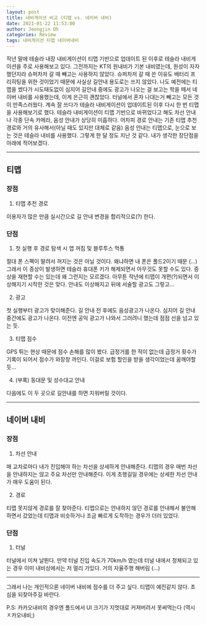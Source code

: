 ```yaml
---
layout: post
title: 내비게이션 비교 (티맵 vs. 네이버 내비)
date: 2021-01-22 11:53:00
author: Jeongjin Oh
categories: Review
tags: 내비게이션 티맵 네이버내비
---
```


작년 말에 테슬라 내장 내비게이션이 티맵 기반으로 업데이트 된 이후로 테슬라 내비게이션을 주로 사용해보고 있다. 그전까지는 KT의 원내비가 기본 내비였는데, 원성이 자자했던지라 슈퍼차저 갈 때 빼고는 사용하지 않았다. 슈퍼차저 갈 때 쓴 이유도 배터리 프리히팅을 위한 것이었기 때문에 사실상 길안내 용도로는 쓰지 않았다. 나도 예전에는 티맵을 썼다가 시도때도없이 심지어 길안내 중에도 광고가 나오는 걸 보고는 학을 떼서 네이버 내비를 사용했는데, 이게 은근히 괜찮았다. 터널에서 혼자 나대는거 빼고는 모든 것이 만족스러웠다. 계속 잘 쓰다가 테슬라 내비게이션이 업데이트된 이후 다시 한 번 티맵을 사용해보기로 했다. 테슬라 내비게이션이 티맵 기반으로 바뀌었다고 해도 차선 안내나 각종 단속 카메라, 음성 안내가 상당히 미흡하다. 어차피 경로 안내는 기존 티맵 추천 경로와 거의 유사해서(아닐 때도 있지만 대체로 같음) 음성 안내는 티맵으로, 눈으로 보는 것은 테슬라 내비를 사용했다. 그렇게 한 달 정도 지난 것 같다. 내가 생각한 장단점을 아래에 적어보겠다.

---

## 티맵

### 장점

1. 티맵 추천 경로

이용자가 많은 만큼 실시간으로 길 안내 변경을 합리적으로(?) 한다.

### 단점

1. 첫 실행 후 경로 탐색 시 앱 꺼짐 및 블루투스 먹통

절대 폰 스펙이 딸려서 꺼지는 것은 아닐 것이다. 왜냐하면 내 폰은 폴드2이기 때문 (...) 그래서 이 증상이 발생하면 테슬라 휴대폰 키가 해제되면서 아무것도 못할 수도 있다. 증상을 재현할 수는 있는데 왜 그런지는 모르겠다. 아무튼 작년에 티맵이 개편(?)되면서 이상해지기 시작한 것은 맞다. 안내도 이상해지고 뒤에 서술할 광고도 그렇고...

2. 광고

첫 실행부터 광고가 맞이해준다. 길 안내 전 후에도 음성광고가 나온다. 심지어 길 안내 중간에도 광고가 나온다. 이전엔 공익 광고가 나와서 그러려니 했는데 점점 선을 넘고 있는 듯.

3. 티맵 점수

GPS 튀는 현상 때문에 점수 손해를 많이 봤다. 급정거를 한 적이 없는데 급정거 횟수가 기록이 되어서 점수가 와장창 까인다. 이걸로 보험 할인을 받을 생각이었는데 꿈깨야할듯...

4. (부록) 동대문 및 성수대교 안내

다음에도 이 두 곳으로 길안내를 하면 지워버릴 것이다.

---

## 네이버 내비

### 장점

1. 차선 안내

매 교차로마다 내가 진입해야 하는 차선을 상세하게 안내해준다. 티맵의 경우 매번 차선을 안내하지는 않고 주요 차선만 안내해준다. 이게 초행길일 경우에는 상세한 차선 안내가 매우 도움이 된다.

2. 경로

티맵 못지않게 경로를 잘 찾아준다. 티맵으로는 안내하지 않던 경로를 안내해서 불안해하면서 갔었는데 티맵과 비슷하거나 조금 빠르게 도착하는 경우가 더러 있었다.

### 단점

1. 터널

터널에서 미쳐 날뛴다. 만약 터널 진입 속도가 70km/h 였는데 터널 내에서 정체되고 있는 경우 이미 내비상에서는 저 멀리 가있다. 거의 자율주행 해버림 (...)

---

그래서 나는 개인적으론 네이버 내비에 점수를 더 주고 싶다. 티맵이 예전같지 않다. 초심을 되찾아주길 바란다.

P.S: 카카오내비의 경우엔 폴드에서 UI 크기가 지멋대로 커져버려서 못써먹는다 (역시 ㅈ카오내비;)
